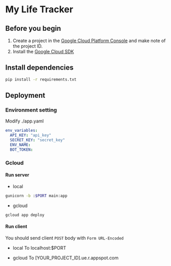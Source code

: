 # My Life Tracker

## Before you begin

1.  Create a project in the [Google Cloud Platform Console](https://console.cloud.google.com/) and make note of the project ID.
2.  Install the [Google Cloud SDK](https://cloud.google.com/sdk/)

## Install dependencies

```sh
pip install -r requirements.txt
```

## Deployment

### Environment setting

Modify ./app.yaml

```yaml
env_variables:
  API_KEY: "api_key"
  SECRET_KEY: "secret_key"
  ENV_NAME:
  BOT_TOKEN:
```

### Gcloud

#### Run server

- local

```sh
gunicorn -b :$PORT main:app
```

- gcloud
  
```sh
gcloud app deploy
```

#### Run client

You should send client `POST` body with `Form URL-Encoded`

- local
To localhost:$PORT

- gcloud
To [YOUR_PROJECT_ID].ue.r.appspot.com
